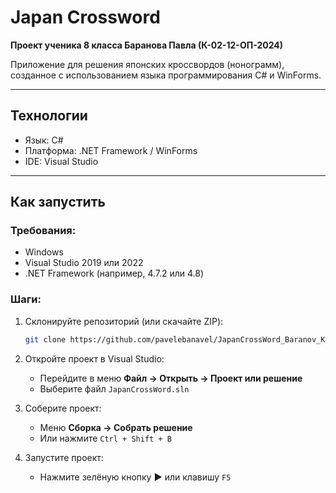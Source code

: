 # Japan Crossword

**Проект ученика 8 класса Баранова Павла (К-02-12-ОП-2024)**

Приложение для решения японских кроссвордов (нонограмм), созданное с использованием языка программирования C# и WinForms.

---

## Технологии

- Язык: C#
- Платформа: .NET Framework / WinForms
- IDE: Visual Studio

---

## Как запустить

### Требования:
- Windows
- Visual Studio 2019 или 2022
- .NET Framework (например, 4.7.2 или 4.8)

### Шаги:

1. Склонируйте репозиторий (или скачайте ZIP):
   ```bash
   git clone https://github.com/pavelebanavel/JapanCrossWord_Baranov_K-02-12-OP-2024.git
   ```

2. Откройте проект в Visual Studio:
   - Перейдите в меню **Файл → Открыть → Проект или решение**
   - Выберите файл `JapanCrossWord.sln`

3. Соберите проект:
   - Меню **Сборка → Собрать решение**
   - Или нажмите `Ctrl + Shift + B`

4. Запустите проект:
   - Нажмите зелёную кнопку **▶** или клавишу `F5`


